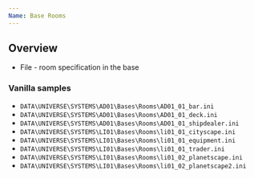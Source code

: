 ```yaml
---
Name: Base Rooms
---
```


## Overview

- File - room specification in the base

### Vanilla samples

- `DATA\UNIVERSE\SYSTEMS\AD01\Bases\Rooms\AD01_01_bar.ini`
- `DATA\UNIVERSE\SYSTEMS\AD01\Bases\Rooms\AD01_01_deck.ini`
- `DATA\UNIVERSE\SYSTEMS\AD01\Bases\Rooms\AD01_01_shipdealer.ini`
- `DATA\UNIVERSE\SYSTEMS\LI01\Bases\Rooms\li01_01_cityscape.ini`
- `DATA\UNIVERSE\SYSTEMS\LI01\Bases\Rooms\li01_01_equipment.ini`
- `DATA\UNIVERSE\SYSTEMS\LI01\Bases\Rooms\li01_01_trader.ini`
- `DATA\UNIVERSE\SYSTEMS\LI01\Bases\Rooms\li01_02_planetscape.ini`
- `DATA\UNIVERSE\SYSTEMS\LI01\Bases\Rooms\li01_02_planetscape2.ini`
